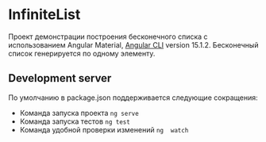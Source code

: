 # InfiniteList

Проект демонстрации построения бесконечного списка с использованием Angular Material, [Angular CLI](https://github.com/angular/angular-cli) version 15.1.2. Бесконечный список генерируется по одному элементу.

## Development server

По умолчанию в package.json поддерживается следующие сокращения:
 - Команда запуска проекта `ng serve`
 - Команда запуска тестов `ng test`
 - Команда удобной проверки изменений `ng  watch`
